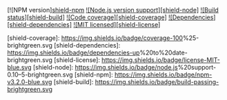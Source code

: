 [![NPM version][shield-npm](#)
[![Node.js version support][shield-node]](#)
[![Build status][shield-build]](#)
[![Code coverage][shield-coverage]](#)
[![Dependencies][shield-dependencies]](#)
[![MIT licensed][shield-license]](#)

[node]: <https://nodejs.org/>
[npm]: <https://www.npmjs.com/>
[shield-coverage]: <https://img.shields.io/badge/coverage-100>%25-brightgreen.svg
[shield-dependencies]: <https://img.shields.io/badge/dependencies-up>%20to%20date-brightgreen.svg
[shield-license]: <https://img.shields.io/badge/license-MIT-blue.svg>
[shield-node]: <https://img.shields.io/badge/node.js>%20support-0.10–5-brightgreen.svg
[shield-npm]: <https://img.shields.io/badge/npm-v3.2.0-blue.svg>
[shield-build]: <https://img.shields.io/badge/build-passing-brightgreen.svg>
